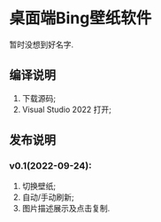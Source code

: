 # 桌面端Bing壁纸软件

暂时没想到好名字.

## 编译说明

1. 下载源码;
2. Visual Studio 2022 打开;

## 发布说明

### v0.1(2022-09-24):

1. 切换壁纸;
2. 自动/手动刷新;
3. 图片描述展示及点击复制.

